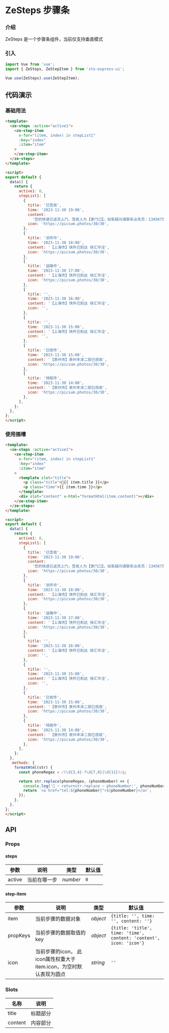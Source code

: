 # ZeSteps 步骤条

### 介绍

ZeSteps 是一个步骤条组件，当前仅支持垂直模式

### 引入

```js
import Vue from 'vue';
import { ZeSteps, ZeStepItem } from 'zto-express-ui';

Vue.use(ZeSteps).use(ZeStepItem);
```

## 代码演示

### 基础用法

```html
<template>
  <ze-steps :active="active1">
    <ze-step-item
      v-for="(item, index) in stepList1"
      :key="index"
      :item="item"
    >
    </ze-step-item>
  </ze-steps>
</template>

<script>
export default {
  data() {
    return {
      active1: 0,
      stepList1: [
        {
          title: '已签收',
          time: '2023-11-30 19:08',
          content:
            '您的快递已送货上门，签收人为【家门口】。如有疑问请联系业务员：134567567，代理点电话：021-1232434，投诉电话：1267234637、3246599905。感谢使用中通快递，期待再次为您服务',
          icon: 'https://picsum.photos/30/30',
        },
        {
          title: '派件中',
          time: '2023-11-30 18:08',
          content: '【上海市】快件已到达 徐汇华泾',
          icon: 'https://picsum.photos/30/30',
        },
        {
          title: '运输中',
          time: '2023-11-30 17:08',
          content: '【上海市】快件已到达 徐汇华泾',
          icon: 'https://picsum.photos/30/30',
        },
        {
          title: '',
          time: '2023-11-30 16:08',
          content: '【上海市】快件已到达 徐汇华泾',
          icon: '',
        },
        {
          title: '',
          time: '2023-11-30 15:08',
          content: '【上海市】快件已到达 徐汇华泾',
          icon: '',
        },
        {
          title: '已收件',
          time: '2023-11-30 15:08',
          content: '【泉州市】泉州丰泽二部已揽收',
          icon: 'https://picsum.photos/30/30',
        },
        {
          title: '待取件',
          time: '2023-11-30 14:08',
          content: '【泉州市】泉州丰泽二部已揽收',
          icon: 'https://picsum.photos/30/30',
        },
      ],
    };
  },
};
</script>

```

### 使用插槽

```html
<template>
  <ze-steps :active="active1">
    <ze-step-item
      v-for="(item, index) in stepList1"
      :key="index"
      :item="item"
    >
      <template slot="title">
        <p class="title">🚀{{ item.title }}</p>
        <p class="time">{{ item.time }}</p>
      </template>
      <div slot="content" v-html="formatHtml(item.content)"></div>
    </ze-step-item>
  </ze-steps>
</template>

<script>
export default {
  data() {
    return {
      active1: 0,
      stepList1: [
        {
          title: '已签收',
          time: '2023-11-30 19:08',
          content:
            '您的快递已送货上门，签收人为【家门口】。如有疑问请联系业务员：134567567，代理点电话：021-1232434，投诉电话：1267234637、3246599905。感谢使用中通快递，期待再次为您服务',
          icon: 'https://picsum.photos/30/30',
        },
        {
          title: '派件中',
          time: '2023-11-30 18:08',
          content: '【上海市】快件已到达 徐汇华泾',
          icon: 'https://picsum.photos/30/30',
        },
        {
          title: '运输中',
          time: '2023-11-30 17:08',
          content: '【上海市】快件已到达 徐汇华泾',
          icon: 'https://picsum.photos/30/30',
        },
        {
          title: '',
          time: '2023-11-30 16:08',
          content: '【上海市】快件已到达 徐汇华泾',
          icon: '',
        },
        {
          title: '',
          time: '2023-11-30 15:08',
          content: '【上海市】快件已到达 徐汇华泾',
          icon: '',
        },
        {
          title: '已收件',
          time: '2023-11-30 15:08',
          content: '【泉州市】泉州丰泽二部已揽收',
          icon: 'https://picsum.photos/30/30',
        },
        {
          title: '待取件',
          time: '2023-11-30 14:08',
          content: '【泉州市】泉州丰泽二部已揽收',
          icon: 'https://picsum.photos/30/30',
        },
      ],
    };
  },
   methods: {
    formatHtml(str) {
      const phoneRegex = /(\d{3,4}-?\d{7,8}|\d{11})/g;

      return str.replace(phoneRegex, (phoneNumber) => {
        console.log('🚀 ~ returnstr.replace ~ phoneNumber:', phoneNumber);
        return `<a href="tel:${phoneNumber}">${phoneNumber}</a>`;
      });
    },
  },
};
</script>

```

## API

### Props

#### steps

| 参数          | 说明     | 类型     | 默认值    |
| ------------- | -------- | -------- | --------- |
| active          | 当前在哪一步 | _number_ | `0` |

#### step-item

| 参数          | 说明     | 类型     | 默认值    |
| ------------- | -------- | -------- | --------- |
| item          | 当前步骤的数据对象 | _object_ | `{title: '', time: '', content: ''}` |
| propKeys      | 当前步骤的数据取值的key | _object_ | `{title: 'title', time: 'time', content: 'content', icon: 'icon'}` |
| icon      | 当前步骤的icon， 此icon属性权重大于item.icon，为空时默认表现为圆点 | _string_ | `''` |

### Slots

| 名称    | 说明     |
| ------- | -------- |
| title | 标题部分 |
| content | 内容部分 |
